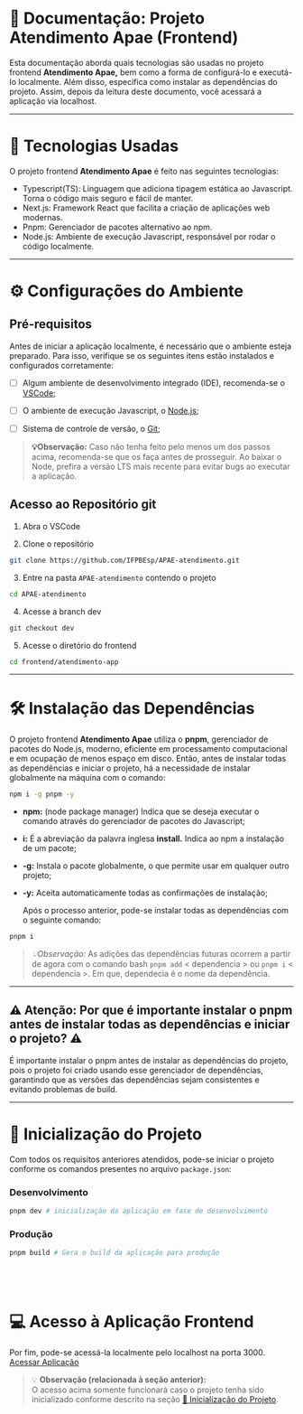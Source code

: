 # 📘 Documentação: Projeto Atendimento Apae (Frontend)

  Esta documentação aborda quais tecnologias são usadas no projeto frontend **Atendimento Apae,** bem como a forma de configurá-lo e executá-lo localmente. Além disso, especifica como instalar as dependências do projeto. Assim, depois da leitura deste documento, você acessará a aplicação via localhost.  

---

# 🧩 Tecnologias Usadas

O projeto frontend **Atendimento Apae** é feito nas seguintes tecnologias:

- Typescript(TS): Linguagem que adiciona tipagem estática ao Javascript. Torna o código mais seguro e fácil de manter.
- Next.js: Framework React que facilita a criação de aplicações web modernas.
- Pnpm: Gerenciador de pacotes alternativo ao npm.
- Node.js: Ambiente de execução Javascript, responsável por rodar o código localmente.

---

# ⚙️ Configurações do Ambiente

## Pré-requisitos ##

Antes de iniciar a aplicação localmente, é necessário que o ambiente esteja preparado. Para isso, verifique se os seguintes itens estão instalados e configurados corretamente:

- [ ]  Algum ambiente de desenvolvimento integrado (IDE), recomenda-se o [VSCode](https://code.visualstudio.com/);
- [ ]  O ambiente de execução Javascript, o [Node.js](https://nodejs.org/);
- [ ]  Sistema de controle de versão, o [Git](https://git-scm.com/book/pt-pt/v2/Come%C3%A7ando-Instalar-o-Git);


>**💡Observação:**
>Caso não tenha feito pelo menos um dos passos acima, recomenda-se que os faça antes de prosseguir. 
Ao baixar o Node, prefira a versão LTS mais recente para evitar bugs ao executar a aplicação.

## Acesso ao Repositório git ## 
1. Abra o VSCode
   
2. Clone o repositório

```bash
git clone https://github.com/IFPBEsp/APAE-atendimento.git
```

3. Entre na pasta `APAE-atendimento` contendo o projeto
   
```bash   
cd APAE-atendimento
```

4. Acesse a branch dev

```bash
git checkout dev
```

5. Acesse o diretório do frontend

```bash
cd frontend/atendimento-app 
```
---

# 🛠️ Instalação das Dependências

 O projeto frontend **Atendimento Apae** utiliza o **pnpm**, gerenciador de pacotes do Node.js, moderno, eficiente em processamento computacional e em ocupação de menos espaço em disco. Então, antes de instalar todas as dependências e iniciar o projeto, há a necessidade de instalar globalmente na máquina com o comando:

```bash
npm i -g pnpm -y 
```

- **npm:**  (node package manager) Indica que se deseja executar o comando através do gerenciador de pacotes do Javascript;
- **i:**  É a abreviação da palavra inglesa **install.** Indica ao npm a instalação de um pacote;
- **-g:** Instala o pacote globalmente, o que permite usar em qualquer outro projeto;
- **-y:** Aceita automaticamente todas as confirmações de instalação;

     Após o processo anterior, pode-se instalar todas as dependências com o seguinte comando:

```bash
pnpm i 
```


>*💡Observação:*
> As adições das dependências futuras ocorrem a partir de agora com o comando bash `pnpm add` < dependencia > ou  `pnpm i` < dependencia >. Em que, dependecia é o nome da dependência.

---


## ⚠️ Atenção: Por que é importante instalar o pnpm antes de instalar todas as dependências e iniciar o projeto? ⚠️

 É importante instalar o pnpm antes de instalar as dependências do projeto, pois o projeto foi criado usando esse gerenciador de dependências, garantindo que as versões das dependências sejam consistentes e evitando problemas de build.


---


# 🚀 Inicialização do Projeto

Com todos os requisitos anteriores atendidos, pode-se iniciar o projeto conforme os comandos presentes no arquivo `package.json`:

### Desenvolvimento ###
```bash
pnpm dev # inicialização da aplicação em fase de desenvolvimento
```

### Produção ###
```bash
pnpm build # Gera o build da aplicação para produção
```
​
---

# 💻 Acesso à Aplicação Frontend

Por fim, pode-se acessá-la localmente pelo localhost na porta 3000. [Acessar Aplicação](http://localhost:3000/)


> 💡 **Observação (relacionada à seção anterior):**  
> O acesso acima somente funcionará caso o projeto tenha sido inicializado conforme descrito na seção [🚀 Inicialização do Projeto](#-inicialização-do-projeto).

